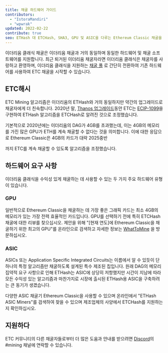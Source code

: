 ```yaml
---
title: 채굴 하드웨어 가이드
contributors:
  - "IstoraMandiri"
  - "wpwrak"
updated: 2022-02-22
contribute: true
seo: ETHash 대 ETCHash, SHA3, GPU 및 ASIC을 다루는 Ethereum Classic 채굴을 위한 하드웨어 요구 사항에 대한 간략한 설명입니다.
---
```


이더리움 클래식 채굴은 이더리움 채굴과 거의 동일하며 동일한 하드웨어 및 채굴 소프트웨어를 지원합니다. 최근 퇴거된 이더리움 채굴자라면 이더리움 클래식은 채굴자를 사랑하고 환영하며, 이더리움 클래식을 지원하는 [채굴 풀](/mining/pools) 로 간단히 전환하여 기존 하드웨어를 사용하여 ETC 채굴을 시작할 수 있습니다.

## ETC해시

ETC Mining 알고리즘은 이더리움의 ETHash와 거의 동일하지만 약간의 업그레이드로 채굴자에게 더 친숙합니다. 2020년 말, [Thanos 업그레이드](/blog/2020-11-27-thanos-hard-fork-upgrade)동안 ETC는 [ECIP-1099](https://ecips.ethereumclassic.org/ECIPs/ecip-1099)을 구현하여 ETHash 알고리즘을 ETCHash로 알려진 것으로 조정했습니다.

기본적으로 2020년에는 이더리움의 DAG가 4GB를 초과했는데, 이는 4GB의 메모리를 가진 많은 GPU가 ETH를 계속 채굴할 수 없다는 것을 의미합니다. 이에 대한 응답으로 Ethereum Classic은 4GB의 카드가 대략 2025</a>중반

까지 ETC를 계속 채굴할 수 있도록 알고리즘을 조정했습니다.</p> 



## 하드웨어 요구 사항

이더리움 클래식을 수익성 있게 채굴하는 데 사용할 수 있는 두 가지 주요 하드웨어 유형이 있습니다.



### GPU

일반적으로 Ethereum Classic을 채굴하는 데 가장 좋은 그래픽 카드는 최소 4GB의 메모리가 있는 가장 전력 효율적인 카드입니다. GPU를 선택하기 전에 특히 ETCHash 채굴에 대한 리뷰를 찾으십시오. 제안을 위해 "[현재 연도]에 Ethereum Classic을 채굴하기 위한 최고의 GPU"를 온라인으로 검색하고 자세한 정보는 [WhatToMine](https://whattomine.com/coins?e4g=true) 을 방문하십시오.



### ASIC

ASICs 또는 Application Specific Integrated Circuits는 이름에서 알 수 있듯이 단 하나의 특정 알고리즘만 채굴하도록 설계된 특수 제조된 칩입니다. 원래 DAG의 메모리 집약적 요구 사항으로 인해 ETHash는 ASIC에 상당히 저항했지만 시간이 지남에 따라 모든 수익성 있는 알고리즘과 마찬가지로 시장에 출시된 ETHash용 ASIC을 구축하려는 큰 동기가 생겼습니다.

다양한 ASIC 채굴기 Ethereum Classic을 사용할 수 있으며 온라인에서 "ETHash ASIC Miners"를 검색하여 찾을 수 있으며 제조업체의 사양에서 ETCHash를 지원하는지 확인하십시오.



## 지원하다

ETC 커뮤니티의 다른 채굴자들로부터 더 많은 도움과 안내를 받으려면 [Discord](https://ethereumclassic.org/discord)의 #mining 채널에 연락할 수 있습니다.
